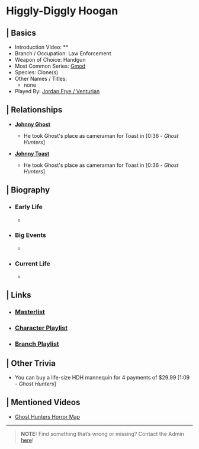 # Higgly-Diggly Hoogan 


## | Basics  
- Introduction Video: **  
- Branch / Occupation: Law Enforcement  
- Weapon of Choice: Handgun  
- Most Common Series: [Gmod](6.Series/Gmod.html)  
- Species: Clone\(s)  
- Other Names / Titles:   
  - none  
- Played By: [Jordan Frye / Venturian](3.Siblings/3.1.Jordan-Frye-Venturian.html)  


## | Relationships  
- [**Johnny Ghost**](5.Characters/Johnny_Ghost.html)
  - He took Ghost's place as cameraman for Toast in \[0:36 - *Ghost Hunters*] 

- [**Johnny Toast**](5.Characters/Johnny_Toast.html)  
  - He took Ghost's place as cameraman for Toast in \[0:36 - *Ghost Hunters*]


## | Biography  
- ### Early Life  
  -   
- ### Big Events  
  -   
- ### Current Life  
  -   

 
## | Links  
- ### [Masterlist]()  
- ### [Character Playlist]()  
- ### [Branch Playlist]()  


## | Other Trivia  
- You can buy a life-size HDH mannequin for 4 payments of $29.99 \[1:09 - *Ghost Hunters*]

## | Mentioned Videos
- [Ghost Hunters Horror Map](https://youtu.be/oA9jS2ArUk0)

----

> **NOTE:** Find something that’s wrong or missing? Contact the Admin [here](chapter_2.html)!